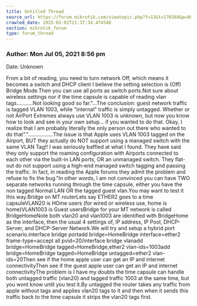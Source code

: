 ```yaml
---
title: Untitled Thread
source_url: https://forum.mikrotik.com/viewtopic.php?f=13&t=176569&p=865974#p865974
crawled_date: 2025-02-02T21:37:34.474548
section: mikrotik_forum
type: forum_thread
---
```


### Author: Mon Jul 05, 2021 8:56 pm
Date: Unknown

From a bit of reading, you need to turn network Off,  which means it becomes a switch and DHCP client I believe the setting selection is   (Off) Bridge Mode.Then you can use all ports as switch ports.Not sure about wireless settings nor if the time capsule is capable of reading vlan tags...........Not looking good so far."...The conclusion: guest network traffic is tagged VLAN 1003, while "internal" traffic is simply untagged. Whether or not AirPort Extremes always use VLAN 1003 is unknown, but now you know how to look and see in your own setup... if you wanted to do that. Okay, I realize that I am probably literally the only person out there who wanted to do that".".................The issue is that Apple uses VLAN 1003 tagged on the Airport, BUT they actually do NOT support using a managed switch with the same VLAN Tag!!  I was seriously baffled at what I found.  They have said they only support the roaming configuration with Airports connected to each other via the built-in LAN ports, OR an unmanaged switch.  They flat-out do not support using a high-end managed switch tagging and passing the traffic.  In fact, in reading the Apple forums they admit the problem and refuse to fix the bug."In other words, I am not convinced you can have TWO separate networks running through the time capsule, either you have the non tagged Normal LAN OR the tagged guest vlan.You may want to test it this way.Bridge on MT routerLets say ETHER2  goes to a time capsuleVLAN20  is HOme users (for wired or wireless use,  home is home)VLAN1003 is  Guest usersBridge for your MT network is called BridgeHomeNote both vlan20 and vlan1003 are identified with BridgeHome as the interface, then the usual 4 settings of,  IP address, IP Pool, DHCP-Server, and DHCP-Server Network.We will try and setup a hybrid port scenario.interface bridge portadd bridge=HomeBridge interface=ether2 frame-type=accept all  pvid=20/interface bridge vlanadd bridge=HomeBridge tagged=HomeBridge,ether2 vlan-ids=1003add bridge=HomeBridge tagged=HomeBridge  untagged=ether2  vlan-ids=20Then see if the home apple user can get an IP and internet connectivityThen see if the guest apple user can get an IP and internet connectivityThe problem is I have my doubts the time capsule can handle both untagged traffic (vlan20) and tagged traffic 1003 at the same time, but you wont know until you test it.By untagged the router takes any traffic from apple without tags and applies vlan20 tags to it and then when it sends this traffic back to the time capsule it strips the vlan20 tags first.

